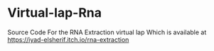 # Virtual-lap-Rna
Source Code For the RNA Extraction virtual lap Which is available at https://iyad-elsherif.itch.io/rna-extraction
